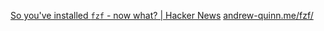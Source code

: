 
[So you've installed `fzf` - now what? | Hacker News](https://news.ycombinator.com/item?id=35248098)
[andrew-quinn.me/fzf/](https://andrew-quinn.me/fzf/)
